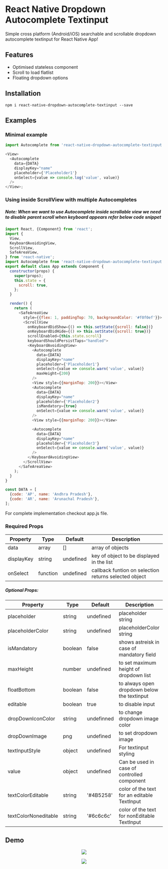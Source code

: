 # React Native Dropdown Autocomplete Textinput

Simple cross platform (Android/iOS) searchable and scrollable dropdown autocomplete textinput for React Native App!

## Features
- Optimised stateless component
- Scroll to load flatlist
- Floating dropdown options

## Installation

```
npm i react-native-dropdown-autocomplete-textinput --save
```

<!--
## Usage
Require it inside your Javascript files. Also supporting components using object-deconstructing.
```Select``` ```Option``` ```OptionList```, Also a positioning utility method ```updatePosition```.

updatePosition should be called in ```componentDidMount``` with refs to the ```<Select />``` component and ```<OptionList />```.

This calculates component's PositionX and PositionY and sets it back into the component. The component uses it to position the ```<OptionList>``` using this co-ordinates. -->

## Examples

### Minimal example

```js
import Autocomplete from 'react-native-dropdown-autocomplete-textinput';

<View>
  <Autocomplete
    data={DATA}
    displayKey="name"
    placeholder={'Placeholder1'}
    onSelect={value => console.log('value', value)}
  />
</View>;
```

### Using inside ScrollView with multiple Autocompletes

##### Note: When we want to use Autocomplete inside scrollable view we need to disable parent scroll when keyboard appears refer below code snippet 


```js
import React, {Component} from 'react';
import {
  View,
  KeyboardAvoidingView,
  ScrollView,
  SafeAreaView,
} from 'react-native';
import Autocomplete from 'react-native-dropdown-autocomplete-textinput';
export default class App extends Component {
  constructor(props) {
    super(props);
    this.state = {
      scroll: true,
    };
  }

  render() {
    return (
      <SafeAreaView
        style={{flex: 1, paddingTop: 70, backgroundColor: '#f0f0ef'}}>
        <ScrollView
          onKeyboardDidShow={() => this.setState({scroll: false})}
          onKeyboardDidHide={() => this.setState({scroll: true})}
          scrollEnabled={this.state.scroll}
          keyboardShouldPersistTaps="handled">
          <KeyboardAvoidingView>
            <Autocomplete
              data={DATA}
              displayKey="name"
              placeholder={'Placeholder1'}
              onSelect={value => console.warn('value', value)}
              maxHeight={200}
            />
            <View style={{marginTop: 200}}></View>
            <Autocomplete
              data={DATA}
              displayKey="name"
              placeholder={'Placeholder2'}
              isMandatory={true}
              onSelect={value => console.warn('value', value)}
            />
            <View style={{marginTop: 200}}></View>

            <Autocomplete
              data={DATA}
              displayKey="name"
              placeholder={'Placeholder3'}
              onSelect={value => console.warn('value', value)}
            />
          </KeyboardAvoidingView>
        </ScrollView>
      </SafeAreaView>
    );
  }
}

const DATA = [
  {code: 'AP', name: 'Andhra Pradesh'},
  {code: 'AR', name: 'Arunachal Pradesh'},
];
```

For complete implementation checkout app.js file.

### Required Props

| Property   | Type     | Default   | Description                                           |
| ---------- | -------- | --------- | ----------------------------------------------------- |
| data       | array    | []        | array of objects                                      |
| displayKey | string   | undefined | key of object to be displayed in the list             |
| onSelect   | function | undefined | callback funtion on selection returns selected object |

##### Optional Props:

| Property             | Type    | Default    | Description                                 |
| -------------------- | ------- | ---------- | ------------------------------------------- |
| placeholder          | string  | undefined  | placeholder string                          |
| placeholderColor     | string  | undefined  | placeholderColor string                     |
| isMandatory          | boolean | false      | shows astreisk in case of mandatory field   |
| maxHeight            | number  | undefined  | to set maximum height of dropdown list      |
| floatBottom          | boolean | false      | to always open dropdown below the textinput |
| editable             | boolean | true       | to disable input                            |
| dropDownIconColor    | string  | undefinned | to change dropdown image color              |
| dropDownImage        | png     | undefined  | to set dropdown image                       |
| textInputStyle       | object  | undefined  | For textinput styling                       |
| value                | object  | undefined  | Can be used in case of controlled component |
|textColorEditable     | string  | '#4B5258'  | color of the text for an editable TextInput |
|textColorNoneditable  | string  | '#6c6c6c'  | color of the text for nonEditable TextInput |

## Demo

<p align="center">
    <img src ="https://github.com/dumbre-prasad/react-native-dropdown-autocomplete-textinput/blob/master/src/images/Android_Autocomplete.gif?raw=true" />
</p> 

<p align="center">
    <img src ="https://github.com/dumbre-prasad/react-native-dropdown-autocomplete-textinput/blob/master/src/images/Ios_Autocomplete.gif?raw=true" />
</p> 